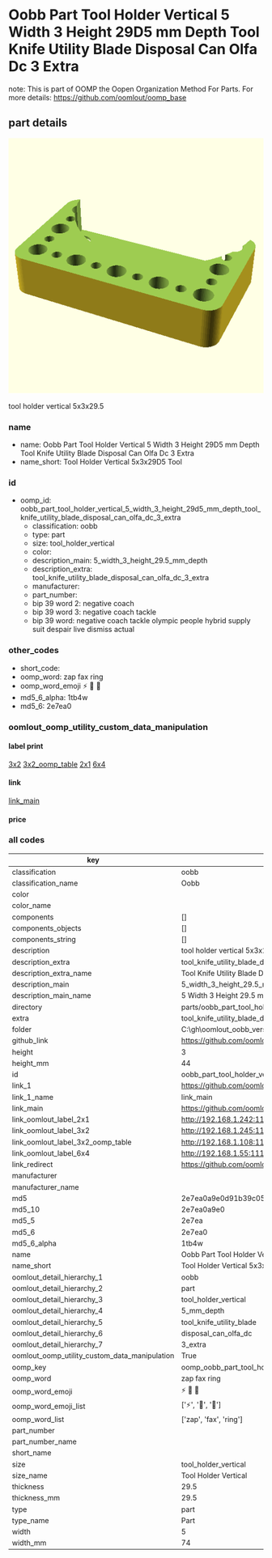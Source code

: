 # Oobb Part Tool Holder Vertical 5 Width 3 Height 29D5 mm Depth Tool Knife Utility Blade Disposal Can Olfa Dc 3 Extra  

note: This is part of OOMP the Oopen Organization Method For Parts. For more details: https://github.com/oomlout/oomp_base

##  part details
  

[![](3dpr.png)](3dpr.png)

tool holder vertical 5x3x29.5



### name
* name: Oobb Part Tool Holder Vertical 5 Width 3 Height 29D5 mm Depth Tool Knife Utility Blade Disposal Can Olfa Dc 3 Extra
* name_short: Tool Holder Vertical 5x3x29D5 Tool
### id
* oomp_id: oobb_part_tool_holder_vertical_5_width_3_height_29d5_mm_depth_tool_knife_utility_blade_disposal_can_olfa_dc_3_extra
  * classification: oobb
  * type: part
  * size: tool_holder_vertical
  * color: 
  * description_main: 5_width_3_height_29.5_mm_depth
  * description_extra: tool_knife_utility_blade_disposal_can_olfa_dc_3_extra
  * manufacturer: 
  * part_number: 
  * bip 39 word 2: negative coach
  * bip 39 word 3: negative coach tackle
  * bip 39 word: negative coach tackle olympic people hybrid supply suit despair live dismiss actual

### other_codes
* short_code: 
* oomp_word: zap fax ring
* oomp_word_emoji :zap: :fax: :ring:
* md5_6_alpha: 1tb4w
* md5_6: 2e7ea0






### oomlout_oomp_utility_custom_data_manipulation
#### label print
[3x2](http://192.168.1.245:1112/?label=oomp%201tb4w)
[3x2_oomp_table](http://192.168.1.108:1112/?label=oomp%201tb4w)
[2x1](http://192.168.1.242:1112/?label=oomp%201tb4w)
[6x4](http://192.168.1.55:1112/?label=oomp%201tb4w)    

#### link

[link_main](https://github.com/oomlout/oomlout_oobb_version_4_generated_parts/tree/main/navigation_oomp/oobb/part/tool_holder_vertical/5_width_3_height_29.5_mm_depth/tool_knife_utility_blade_disposal_can_olfa_dc_3_extra/part)                              

#### price







### all codes 
| key | value |  
| --- | --- |  
| classification | oobb |  
| classification_name | Oobb |  
| color |  |  
| color_name |  |  
| components | [] |  
| components_objects | [] |  
| components_string | [] |  
| description | tool holder vertical 5x3x29.5 |  
| description_extra | tool_knife_utility_blade_disposal_can_olfa_dc_3_extra |  
| description_extra_name | Tool Knife Utility Blade Disposal Can Olfa Dc 3 Extra |  
| description_main | 5_width_3_height_29.5_mm_depth |  
| description_main_name | 5 Width 3 Height 29.5 mm Depth |  
| directory | parts/oobb_part_tool_holder_vertical_5_width_3_height_29d5_mm_depth_tool_knife_utility_blade_disposal_can_olfa_dc_3_extra |  
| extra | tool_knife_utility_blade_disposal_can_olfa_dc_3 |  
| folder | C:\gh\oomlout_oobb_version_4_generated_parts\parts\oobb_part_tool_holder_vertical_5_width_3_height_29d5_mm_depth_tool_knife_utility_blade_disposal_can_olfa_dc_3_extra |  
| github_link | https://github.com/oomlout/oomlout_oomp_part_src/tree/main/parts/oobb_part_tool_holder_vertical_5_width_3_height_29d5_mm_depth_tool_knife_utility_blade_disposal_can_olfa_dc_3_extra |  
| height | 3 |  
| height_mm | 44 |  
| id | oobb_part_tool_holder_vertical_5_width_3_height_29d5_mm_depth_tool_knife_utility_blade_disposal_can_olfa_dc_3_extra |  
| link_1 | https://github.com/oomlout/oomlout_oobb_version_4_generated_parts/tree/main/navigation_oomp/oobb/part/tool_holder_vertical/5_width_3_height_29.5_mm_depth/tool_knife_utility_blade_disposal_can_olfa_dc_3_extra/part |  
| link_1_name | link_main |  
| link_main | https://github.com/oomlout/oomlout_oobb_version_4_generated_parts/tree/main/navigation_oomp/oobb/part/tool_holder_vertical/5_width_3_height_29.5_mm_depth/tool_knife_utility_blade_disposal_can_olfa_dc_3_extra/part |  
| link_oomlout_label_2x1 | http://192.168.1.242:1112/?label=oomp%201tb4w |  
| link_oomlout_label_3x2 | http://192.168.1.245:1112/?label=oomp%201tb4w |  
| link_oomlout_label_3x2_oomp_table | http://192.168.1.108:1112/?label=oomp%201tb4w |  
| link_oomlout_label_6x4 | http://192.168.1.55:1112/?label=oomp%201tb4w |  
| link_redirect | https://github.com/oomlout/oomlout_oobb_version_4_generated_parts/tree/main/parts/oobb_tool_holder_vertical_05_03_29d5_ex_tool_knife_utility_blade_disposal_can_olfa_dc_3 |  
| manufacturer |  |  
| manufacturer_name |  |  
| md5 | 2e7ea0a9e0d91b39c05169a5ba0b2c9f |  
| md5_10 | 2e7ea0a9e0 |  
| md5_5 | 2e7ea |  
| md5_6 | 2e7ea0 |  
| md5_6_alpha | 1tb4w |  
| name | Oobb Part Tool Holder Vertical 5 Width 3 Height 29D5 mm Depth Tool Knife Utility Blade Disposal Can Olfa Dc 3 Extra |  
| name_short | Tool Holder Vertical 5x3x29D5 Tool |  
| oomlout_detail_hierarchy_1 | oobb |  
| oomlout_detail_hierarchy_2 | part |  
| oomlout_detail_hierarchy_3 | tool_holder_vertical |  
| oomlout_detail_hierarchy_4 | 5_mm_depth |  
| oomlout_detail_hierarchy_5 | tool_knife_utility_blade |  
| oomlout_detail_hierarchy_6 | disposal_can_olfa_dc |  
| oomlout_detail_hierarchy_7 | 3_extra |  
| oomlout_oomp_utility_custom_data_manipulation | True |  
| oomp_key | oomp_oobb_part_tool_holder_vertical_5_width_3_height_29d5_mm_depth_tool_knife_utility_blade_disposal_can_olfa_dc_3_extra |  
| oomp_word | zap fax ring |  
| oomp_word_emoji | :zap: :fax: :ring: |  
| oomp_word_emoji_list | [':zap:', ':fax:', ':ring:'] |  
| oomp_word_list | ['zap', 'fax', 'ring'] |  
| part_number |  |  
| part_number_name |  |  
| short_name |  |  
| size | tool_holder_vertical |  
| size_name | Tool Holder Vertical |  
| thickness | 29.5 |  
| thickness_mm | 29.5 |  
| type | part |  
| type_name | Part |  
| width | 5 |  
| width_mm | 74 |  
